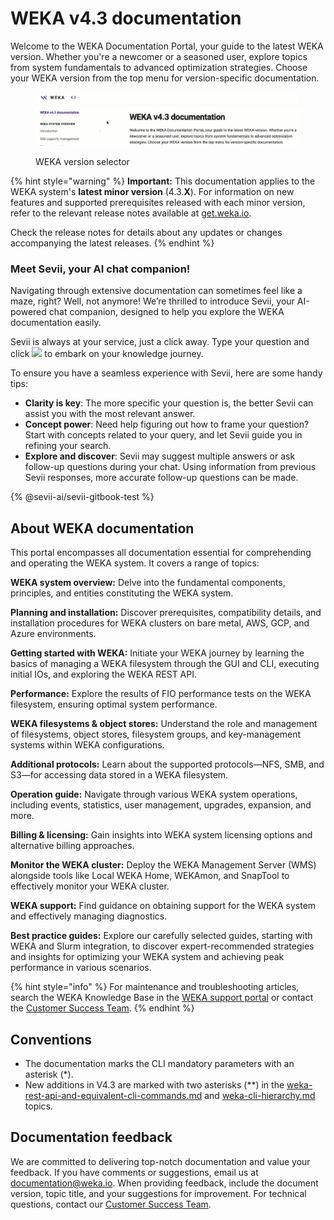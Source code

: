 # WEKA v4.3 documentation

Welcome to the WEKA Documentation Portal, your guide to the latest WEKA version. Whether you're a newcomer or a seasoned user, explore topics from system fundamentals to advanced optimization strategies. Choose your WEKA version from the top menu for version-specific documentation.

<figure><img src=".gitbook/assets/Version_selector_4.3.gif" alt=""><figcaption><p>WEKA version selector</p></figcaption></figure>

{% hint style="warning" %}
**Important:** This documentation applies to the WEKA system's **latest minor version** (4.3.**X**). For information on new features and supported prerequisites released with each minor version, refer to the relevant release notes available at [get.weka.io](https://get.weka.io/).

Check the release notes for details about any updates or changes accompanying the latest releases.
{% endhint %}

### Meet Sevii, your AI chat companion!

Navigating through extensive documentation can sometimes feel like a maze, right? Well, not anymore! We’re thrilled to introduce Sevii, your AI-powered chat companion, designed to help you explore the WEKA documentation easily.

Sevii is always at your service, just a click away. Type your question and click ![](.gitbook/assets/sevii\_submit.png) to embark on your knowledge journey.

To ensure you have a seamless experience with Sevii, here are some handy tips:

* **Clarity is key**: The more specific your question is, the better Sevii can assist you with the most relevant answer.
* **Concept power**: Need help figuring out how to frame your question? Start with concepts related to your query, and let Sevii guide you in refining your search.
* **Explore and discover**: Sevii may suggest multiple answers or ask follow-up questions during your chat. Using information from previous Sevii responses, more accurate follow-up questions can be made.

{% @sevii-ai/sevii-gitbook-test %}

## About WEKA documentation

This portal encompasses all documentation essential for comprehending and operating the WEKA system. It covers a range of topics:

**WEKA system overview:** Delve into the fundamental components, principles, and entities constituting the WEKA system.

**Planning and installation:** Discover prerequisites, compatibility details, and installation procedures for WEKA clusters on bare metal, AWS, GCP, and Azure environments.

**Getting started with WEKA:** Initiate your WEKA journey by learning the basics of managing a WEKA filesystem through the GUI and CLI, executing initial IOs, and exploring the WEKA REST API.

**Performance:** Explore the results of FIO performance tests on the WEKA filesystem, ensuring optimal system performance.

**WEKA filesystems & object stores:** Understand the role and management of filesystems, object stores, filesystem groups, and key-management systems within WEKA configurations.

**Additional protocols:** Learn about the supported protocols—NFS, SMB, and S3—for accessing data stored in a WEKA filesystem.

**Operation guide:** Navigate through various WEKA system operations, including events, statistics, user management, upgrades, expansion, and more.

**Billing & licensing:** Gain insights into WEKA system licensing options and alternative billing approaches.

**Monitor the WEKA cluster:** Deploy the WEKA Management Server (WMS) alongside tools like Local WEKA Home, WEKAmon, and SnapTool to effectively monitor your WEKA cluster.

**WEKA support:** Find guidance on obtaining support for the WEKA system and effectively managing diagnostics.

**Best practice guides:** Explore our carefully selected guides, starting with WEKA and Slurm integration, to discover expert-recommended strategies and insights for optimizing your WEKA system and achieving peak performance in various scenarios.

{% hint style="info" %}
For maintenance and troubleshooting articles, search the WEKA Knowledge Base in the [WEKA support portal](https://support.weka.io/s/) or contact the [Customer Success Team](support/getting-support-for-your-weka-system.md#contacting-weka-technical-support-team).
{% endhint %}

## Conventions

* The documentation marks the CLI mandatory parameters with an asterisk (\*).
* New additions in V4.3 are marked with two asterisks (\*\*) in the [weka-rest-api-and-equivalent-cli-commands.md](getting-started-with-weka/weka-rest-api-and-equivalent-cli-commands.md "mention") and  [weka-cli-hierarchy.md](getting-started-with-weka/manage-the-system-using-weka-cli/weka-cli-hierarchy.md "mention") topics.

## Documentation feedback

We are committed to delivering top-notch documentation and value your feedback. If you have comments or suggestions, email us at [documentation@weka.io](mailto:documentation@weka.io). When providing feedback, include the document version, topic title, and your suggestions for improvement. For technical questions, contact our [Customer Success Team](support/getting-support-for-your-weka-system.md).
